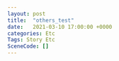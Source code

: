 ```yaml
---
layout: post
title:  "others_test"
date:   2021-03-10 17:00:00 +0000
categories: Etc
Tags: Story Etc
SceneCode: []
---
```

